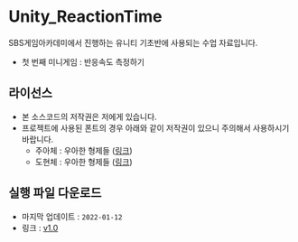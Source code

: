 # Unity_ReactionTime #
SBS게임아카데미에서 진행하는 유니티 기초반에 사용되는 수업 자료입니다.

- 첫 번째 미니게임 : 반응속도 측정하기

## 라이선스 ##
- 본 소스코드의 저작권은 저에게 있습니다.
- 프로젝트에 사용된 폰트의 경우 아래와 같이 저작권이 있으니 주의해서 사용하시기 바랍니다.
  - 주아체 : 우아한 형제들 ([링크](http://font.woowahan.com/jua/))
  - 도현체 : 우아한 형제들 ([링크](http://font.woowahan.com/dohyeon/))

## 실행 파일 다운로드 ##
- 마지막 업데이트 : `2022-01-12`
- 링크 : [v1.0](https://github.com/cloudysolar/Unity_ReactionTime/releases/tag/1.0)
